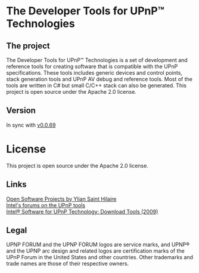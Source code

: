 The Developer Tools for UPnP™ Technologies
==========================================

The project
-----------
The Developer Tools for UPnP™ Technologies is a set of development and reference tools
for creating software that is compatible with the UPnP specifications.
These tools includes generic devices and control points,
stack generation tools and UPnP AV debug and reference tools.
Most of the tools are written in C# but small C/C++ stack can also be generated.
This project is open source under the Apache 2.0 license.

Version
-------
In sync with [v0.0.69](https://www.meshcommander.com/upnptools)

License
========
This project is open source under the Apache 2.0 license.

Links
-----
[Open Software Projects by Ylian Saint Hilaire](https://www.meshcommander.com/upnptools)  
[Intel's forums on the UPnP tools](http://software.intel.com/en-us/forums/intel-tools-for-upnp-technology/)  
[Intel® Software for UPnP Technology: Download Tools (2009)](http://software.intel.com/en-us/articles/intel-software-for-upnp-technology-download-tools)  

Legal
-----
UPNP FORUM and the UPNP FORUM logos are service marks, and UPNP® and the UPNP arc
design and related logos are certification marks of the UPnP Forum in the United States and other
countries.
Other trademarks and trade names are those of their respective owners.
